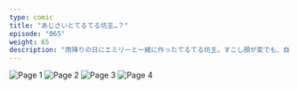 ```yaml
---
type: comic
title: "あじさいとてるてる坊主…？"
episode: "065"
weight: 65
description: "雨降りの日にエミリーと一緒に作ったてるてる坊主。すこし顔が変でも、自分の作品にご満悦なねこのオレンジでした… 😋"
---
```


![Page 1](cut-1.jpg)
![Page 2](cut-2.jpg)
![Page 3](cut-3.jpg)
![Page 4](cut-4.jpg)
